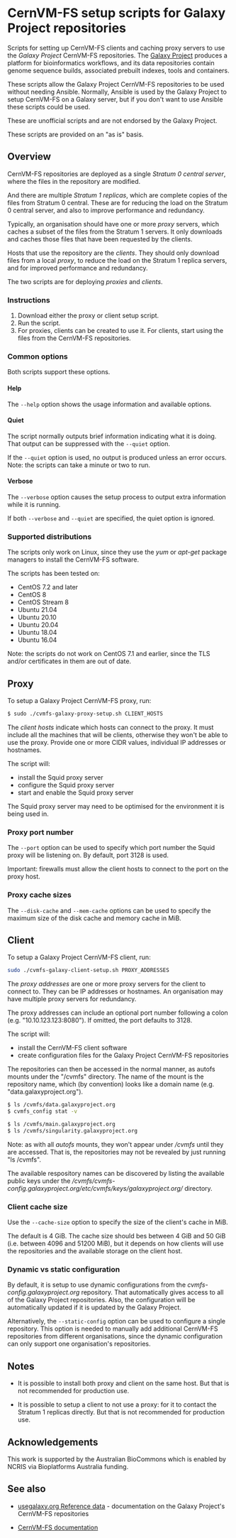 # CernVM-FS setup scripts for Galaxy Project repositories

Scripts for setting up CernVM-FS clients and caching proxy
servers to use the _Galaxy Project_ CernVM-FS repositories. The
[Galaxy Project](https://galaxyproject.org) produces a platform for
bioinformatics workflows, and its data repositories contain genome
sequence builds, associated prebuilt indexes, tools and containers.

These scripts allow the Galaxy Project CernVM-FS repositories to be
used without needing Ansible. Normally, Ansible is used by the Galaxy
Project to setup CernVM-FS on a Galaxy server, but if you don't want
to use Ansible these scripts could be used.

These are unofficial scripts and are not endorsed by the Galaxy
Project.

These scripts are provided on an "as is" basis.

## Overview

CernVM-FS repositories are deployed as a single _Stratum 0 central
server_, where the files in the repository are modified.

And there are multiple _Stratum 1 replicas_, which are complete copies
of the files from Stratum 0 central. These are for reducing the load
on the Stratum 0 central server, and also to improve performance and
redundancy.

Typically, an organisation should have one or more _proxy_ servers,
which caches a subset of the files from the Stratum 1 servers.  It
only downloads and caches those files that have been requested by the
clients.

Hosts that use the repository are the _clients_. They should only
download files from a local _proxy_, to reduce the load on the
Stratum 1 replica servers, and for improved performance and
redundancy.

The two scripts are for deploying _proxies_ and _clients_.

### Instructions

1. Download either the proxy or client setup script.
2. Run the script.
3. For proxies, clients can be created to use it.
   For clients, start using the files from the CernVM-FS repositories.

### Common options

Both scripts support these options.

#### Help

The `--help` option shows the usage information and  available options.

#### Quiet

The script normally outputs brief information indicating what it is
doing. That output can be suppressed with the `--quiet` option.

If the `--quiet` option is used, no output is produced unless an error
occurs. Note: the scripts can take a minute or two to run.

#### Verbose

The `--verbose` option causes the setup process to output extra
information while it is running.

If both `--verbose` and `--quiet` are specified, the quiet option is
ignored.

### Supported distributions

The scripts only work on Linux, since they use the _yum_ or _apt-get_
package managers to install the CernVM-FS software.

The scripts has been tested on:

- CentOS 7.2 and later
- CentOS 8
- CentOS Stream 8
- Ubuntu 21.04
- Ubuntu 20.10
- Ubuntu 20.04
- Ubuntu 18.04
- Ubuntu 16.04

Note: the scripts do not work on CentOS 7.1 and earlier, since the TLS
and/or certificates in them are out of date.

## Proxy

To setup a Galaxy Project CernVM-FS proxy, run:

```sh
$ sudo ./cvmfs-galaxy-proxy-setup.sh CLIENT_HOSTS
```

The _client hosts_ indicate which hosts can connect to the proxy. It
must include all the machines that will be clients, otherwise they
won't be able to use the proxy. Provide one or more CIDR values,
individual IP addresses or hostnames.

The script will:

- install the Squid proxy server
- configure the Squid proxy server
- start and enable the Squid proxy server

The Squid proxy server may need to be optimised for the environment it
is being used in.

### Proxy port number

The `--port` option can be used to specify which port number the Squid
proxy will be listening on. By default, port 3128 is used.

Important: firewalls must allow the client hosts to connect to the port on
the proxy host.


### Proxy cache sizes

The `--disk-cache` and `--mem-cache` options can be used to specify
the maximum size of the disk cache and memory cache in MiB.

## Client

To setup a Galaxy Project CernVM-FS client, run:

```sh
sudo ./cvmfs-galaxy-client-setup.sh PROXY_ADDRESSES
```

The _proxy addresses_ are one or more proxy servers for the client to
connect to. They can be IP addresses or hostnames. An organisation may
have multiple proxy servers for redundancy.

The proxy addresses can include an optional port number following a
colon (e.g. "10.10.123.123:8080"). If omitted, the port defaults to
3128.

The script will:

- install the CernVM-FS client software
- create configuration files for the Galaxy Project CernVM-FS repositories

The repositories can then be accessed in the normal manner, as autofs
mounts under the "/cvmfs" directory. The name of the mount is the
repository name, which (by convention) looks like a domain name
(e.g. "data.galaxyproject.org").

```sh
$ ls /cvmfs/data.galaxyproject.org
$ cvmfs_config stat -v

$ ls /cvmfs/main.galaxyproject.org
$ ls /cvmfs/singularity.galaxyproject.org
```

Note: as with all _autofs_ mounts, they won't appear under _/cvmfs_
until they are accessed. That is, the repositories may not be
revealed by just running "ls /cvmfs".

The available respository names can be discovered by listing
the available public keys under the
_/cvmfs/cvmfs-config.galaxyproject.org/etc/cvmfs/keys/galaxyproject.org/_
directory.

### Client cache size

Use the `--cache-size` option to specify the size of the client's
cache in MiB.

The default is 4 GiB.  The cache size should bes between 4 GiB and 50
GiB (i.e. between 4096 and 51200 MiB), but it depends on how clients
will use the repositories and the available storage on the client
host.

### Dynamic vs static configuration

By default, it is setup to use dynamic configurations from the
_cvmfs-config.galaxyproject.org_ repository. That automatically gives
access to all of the Galaxy Project repositories. Also, the
configuration will be automatically updated if it is updated by the
Galaxy Project.

Alternatively, the `--static-config` option can be used to configure a
single repository. This option is needed to manually add additional
CernVM-FS repositories from different organisations, since the dynamic
configuration can only support one organisation's repositories.

## Notes

- It is possible to install both proxy and client on the same host.
  But that is not recommended for production use.

- It is possible to setup a client to not use a proxy: for it to
  contact the Stratum 1 replicas directly. But that is not
  recommended for production use.

## Acknowledgements

This work is supported by the Australian BioCommons which is enabled
by NCRIS via Bioplatforms Australia funding.

## See also

- [usegalaxy.org Reference data](https://galaxyproject.org/admin/reference-data-repo/) -
  documentation on the Galaxy Project's CernVM-FS repositories

- [CernVM-FS documentation](https://cvmfs.readthedocs.io/)
